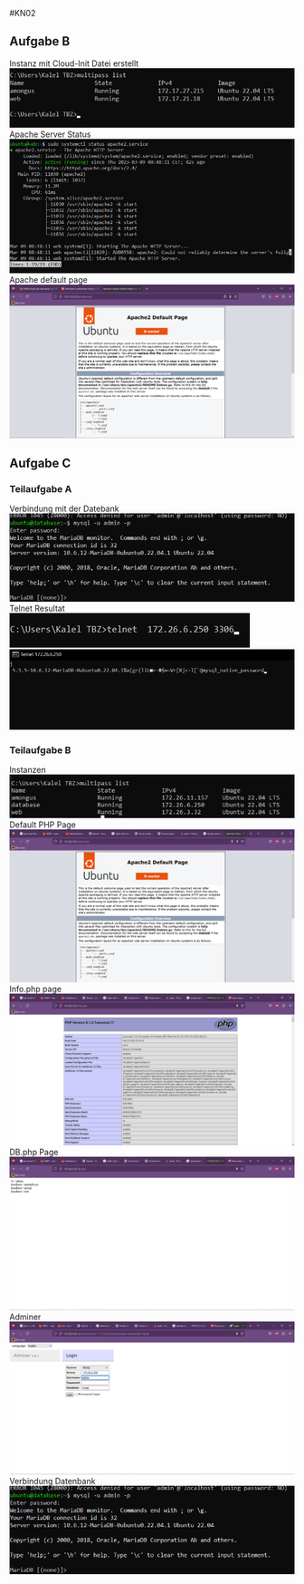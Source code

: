 #KN02
## Aufgabe B
Instanz mit Cloud-Init Datei erstellt
<img src="/KN02/img/Aufgabe_B_Instances.png">
Apache Server Status
<img src="/KN02/img/Aufgabe_B_Apache_Status.png">
Apache default page
<img src="/KN02/img/Aufgabe_B_Apache_Website.png">

## Aufgabe C
### Teilaufgabe A
Verbindung mit der Datebank
<img src="/KN02/img/Aufgabe_C_Database_Connection.png">
Telnet Resultat
<img src="/KN02/img/Aufgabe_C_Telnet_Command.png">
<img src="/KN02/img/Aufgabe_C_Telnet.png">

### Teilaufgabe B
Instanzen
<img src="/KN02/img/Aufgabe_C_Instances.png">
Default PHP Page
<img src="/KN02/img/Aufgabe_C_Apache_Website.png">
Info.php page
<img src="/KN02/img/Aufgabe_C_Info.png">
DB.php Page
<img src="/KN02/img/Aufgabe_C_DB_PHP.png">
Adminer
<img src="/KN02/img/Aufgabe_C_Adminer.png">
Verbindung Datenbank
<img src="/KN02/img/Aufgabe_C_Database_Connection.png">